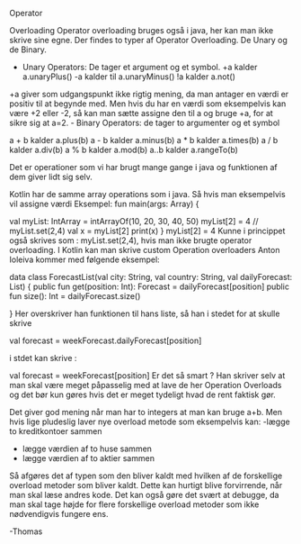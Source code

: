 Operator 

Overloading Operator overloading bruges også i java, her kan man ikke skrive sine egne. Der findes to typer af Operator Overloading. De Unary og de Binary. 

- Unary Operators: De tager et argument og et symbol. 
+a kalder a.unaryPlus() 
-a kalder til a.unaryMinus() 
!a kalder a.not() 

+a giver som udgangspunkt ikke rigtig mening, da man antager en værdi er positiv til at begynde med. Men hvis du har en værdi som eksempelvis kan være +2 eller -2, så kan man sætte assigne den til a og bruge +a, for at sikre sig at a=2. - Binary Operators: de tager to argumenter og et symbol

a + b kalder a.plus(b) 
a - b kalder a.minus(b) 
a * b kalder a.times(b) 
a / b kalder a.div(b) 
a % b kalder a.mod(b) a..b kalder a.rangeTo(b) 

Det er operationer som vi har brugt mange gange i java og funktionen af dem giver lidt sig selv.

Kotlin har de samme array operations som i java. Så hvis man eksempelvis vil assigne værdi Eksempel: fun main(args: Array<String>) {

val myList: IntArray = intArrayOf(10, 20, 30, 40, 50) myList[2] = 4 // myList.set(2,4) val x = myList[2] print(x) } myList[2] = 4 Kunne i princippet også skrives som : myList.set(2,4), hvis man ikke brugte operator overloading. I Kotlin kan man skrive custom Operation overloaders Anton Ioleiva kommer med følgende eksempel:

data class ForecastList(val city: String, val country: String, val dailyForecast: List<Forecast>) { public fun get(position: Int): Forecast = dailyForecast[position] public fun size(): Int = dailyForecast.size()

} Her overskriver han funktionen til hans liste, så han i stedet for at skulle skrive

val forecast = weekForecast.dailyForecast[position]

i stdet kan skrive :

val forecast = weekForecast[position] Er det så smart ? Han skriver selv at man skal være meget påpasselig med at lave de her Operation Overloads og det bør kun gøres hvis det er meget tydeligt hvad de rent faktisk gør.

Det giver god mening når man har to integers at man kan bruge a+b. Men hvis lige pludeslig laver nye overload metode som eksempelvis kan: 
-lægge to kreditkontoer sammen 
- lægge værdien af to huse sammen 
- lægge værdien af to aktier sammen 

Så afgøres det af typen som den bliver kaldt med hvilken af de forskellige overload metoder som bliver kaldt. Dette kan hurtigt blive forvirrende, når man skal læse andres kode. Det kan også gøre det svært at debugge, da man skal tage højde for flere forskellige overload metoder som ikke nødvendigvis fungere ens.

-Thomas
